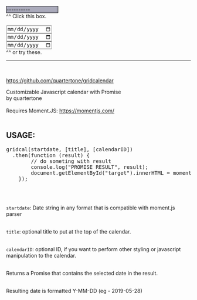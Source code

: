 

<script src="https://cdnjs.cloudflare.com/ajax/libs/moment.js/2.24.0/moment.min.js"></script>
<script src="gridcalendar.js"></script>
<link rel="stylesheet" type="text/css" href="gridcalendar.css" />

<div id="cal" style="border: 1px solid black; background: #aab; width:10em;cursor: pointer">----------</div>
^^ Click this box.

<br/>
<br/>
<input type="date" /><br/>
<input type="date" /><br/>
<input type="date" /><br/>
^^ or try these.

<br/>
<hr/>
<br/>

<a href="https://github.com/quartertone/gridcalendar">https://github.com/quartertone/gridcalendar</a>
<br/>

Customizable Javascript calendar with Promise<br/>
by quartertone<br/>
<br/>
Requires Moment.JS: <a href="https://momentjs.com/">https://momentjs.com/</a>
<br/><br/>

<h2>USAGE:</h2>

<pre>
gridcal(startdate, [title], [calendarID])
  .then(function (result) {
		// do someting with result
		console.log("PROMISE RESULT", result);
		document.getElementById("target").innerHTML = moment(result).format("ll");
	});
</pre>

<br/><br/>

<code>startdate</code>: Date string in any format that is compatible with moment.js parser<br/><br/>

<code>title</code>: optional title to put at the top of the calendar.<br/><br/>

<code>calendarID</code>: optional ID, if you want to perform other styling or javascript manipulation to the calendar.<br/><br/>

Returns a Promise that contains the selected date in the result.<br/><br/>

Resulting date is formatted Y-MM-DD (eg - 2019-05-28)<br/><br/>


<script type="text/javascript">

document.getElementById("cal").onclick = function(e) {
	e.preventDefault();
	gridcal(this.innerHTML).then(function(result) {
		console.log("PROMISE RESULT", result);
		e.target.innerHTML = moment(result).format("LL");
		//document.getElementById("cal").innerHTML = result;
	});
};







// Experimental code to replace input date elements with DIVs

try {
	var datethings = document.querySelectorAll("input[type='date']");

	for (i = 0; i < datethings.length; i++) {
		//let newthing = document.createElement("div");
		//newthing.innerHTML = moment().format("ll");
		//datethings[i].parentElement.insertBefore(newthing, datethings[i]);
		//datethings[i].parentElement.removeChild(datethings[i]);
		//replace date input with DIVs


		datethings[i].onclick = function(e) {
			e.preventDefault();
			gridcal(e.target.value).then(function(result) {
				console.log("PROMISE RESULT", result);
				e.target.value = moment(result).format("ll");
			});
		};

	}

} catch (e) {}



</script>

